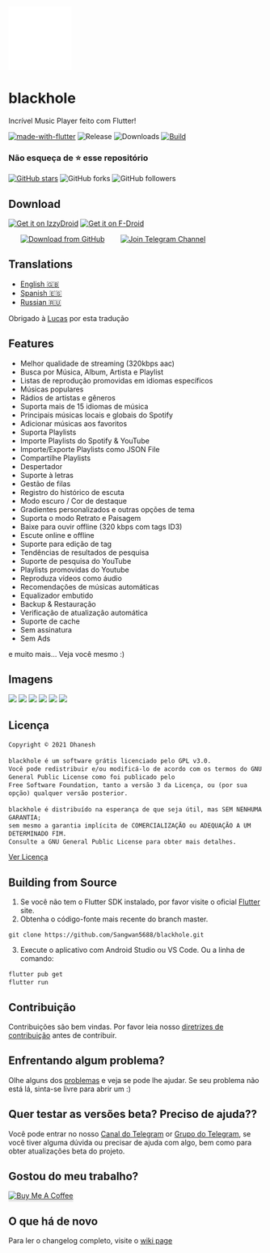 <img width="125px" src="https://github.com/Sangwan5688/blackhole/blob/main/assets/icon-white-trans.png" align="center" />

# blackhole

Incrível Music Player feito com Flutter!

[![made-with-flutter](https://img.shields.io/badge/Made%20with-Flutter-1f425f.svg)](https://flutter.dev/) ![Release](https://img.shields.io/github/v/release/Sangwan5688/blackhole) ![Downloads](https://img.shields.io/github/downloads/Sangwan5688/blackhole/total)
[![Build](https://github.com/Sangwan5688/blackhole/actions/workflows/flutter.yml/badge.svg)](https://github.com/Sangwan5688/blackhole/actions/workflows/flutter.yml)

### Não esqueça de :star: esse repositório

[![GitHub stars](https://img.shields.io/github/stars/Sangwan5688/blackhole.svg?style=social&label=Star)](https://github.com//Sangwan5688/blackhole) ![GitHub forks](https://img.shields.io/github/forks/Sangwan5688/blackhole.svg?style=social&label=Forks) ![GitHub followers](https://img.shields.io/github/followers/Sangwan5688.svg?style=social&label=Follow)

## Download

[<img src="https://gitlab.com/IzzyOnDroid/repo/-/raw/master/assets/IzzyOnDroid.png"
     alt="Get it on IzzyDroid"
     height="100">](https://android.izzysoft.de/repo/apk/com.shadow.blackhole)
[<img src="https://fdroid.gitlab.io/artwork/badge/get-it-on.png"
     alt="Get it on F-Droid"
     height="100">](https://f-droid.org/packages/com.shadow.blackhole/)

&nbsp;&nbsp;&nbsp;&nbsp;&nbsp;
[<img src="https://img.shields.io/badge/GitHub-181717?logo=github&logoColor=white"
     alt="Download from GitHub"
     height="60">](https://github.com/Sangwan5688/blackhole/releases)
&nbsp;&nbsp;&nbsp;&nbsp;&nbsp;&nbsp;
[<img src="https://img.shields.io/badge/Telegram-2CA5E0?logo=telegram&logoColor=white"
     alt="Join Telegram Channel"
     height="60">](https://t.me/blackhole_official)

## Translations

- [English :uk:](/README.md)
- [Spanish :es:](/README.ES.md)
- [Russian :ru:](/README.RU.md)

Obrigado à [Lucas](https://github.com/LucasPJS) por esta tradução

## Features

* Melhor qualidade de streaming (320kbps aac)
* Busca por Música, Album, Artista e Playlist
* Listas de reprodução promovidas em idiomas específicos
* Músicas populares
* Rádios de artistas e gêneros
* Suporta mais de 15 idiomas de música
* Principais músicas locais e globais do Spotify
* Adicionar músicas aos favoritos
* Suporta Playlists
* Importe Playlists do Spotify & YouTube
* Importe/Exporte Playlists como JSON File
* Compartilhe Playlists
* Despertador
* Suporte à letras
* Gestão de filas
* Registro do histórico de escuta
* Modo escuro / Cor de destaque
* Gradientes personalizados e outras opções de tema
* Suporta o modo Retrato e Paisagem
* Baixe para ouvir offline (320 kbps com tags ID3)
* Escute online e offline
* Suporte para edição de tag
* Tendências de resultados de pesquisa
* Suporte de pesquisa do YouTube
* Playlists promovidas do Youtube
* Reproduza vídeos como áudio
* Recomendações de músicas automáticas
* Equalizador embutido
* Backup & Restauração
* Verificação de atualização automática
* Suporte de cache
* Sem assinatura
* Sem Ads

e muito mais...
Veja você mesmo :)

## Imagens
<img src="https://github.com/Sangwan5688/blackhole/blob/main/fastlane/metadata/android/en-US/images/phoneScreenshots/1.png?raw=true" width="32%"> <img src="https://github.com/Sangwan5688/blackhole/blob/main/fastlane/metadata/android/en-US/images/phoneScreenshots/2.png?raw=true" width="32%"> <img src="https://github.com/Sangwan5688/blackhole/blob/main/fastlane/metadata/android/en-US/images/phoneScreenshots/3.png?raw=true" width="32%"> <img src="https://github.com/Sangwan5688/blackhole/blob/main/fastlane/metadata/android/en-US/images/phoneScreenshots/4.png?raw=true" width="32%"> <img src="https://github.com/Sangwan5688/blackhole/blob/main/fastlane/metadata/android/en-US/images/phoneScreenshots/5.png?raw=true" width="32%"> <img src="https://github.com/Sangwan5688/blackhole/blob/main/fastlane/metadata/android/en-US/images/phoneScreenshots/6.png?raw=true" width="32%">

## Licença
```
Copyright © 2021 Dhanesh

blackhole é um software grátis licenciado pelo GPL v3.0.
Você pode redistribuir e/ou modificá-lo de acordo com os termos do GNU General Public License como foi publicado pelo
Free Software Foundation, tanto a versão 3 da Licença, ou (por sua opção) qualquer versão posterior.

blackhole é distribuído na esperança de que seja útil, mas SEM NENHUMA GARANTIA;
sem mesmo a garantia implícita de COMERCIALIZAÇÃO ou ADEQUAÇÃO A UM DETERMINADO FIM.
Consulte a GNU General Public License para obter mais detalhes.
```
[Ver Licença](https://github.com/Sangwan5688/blackhole/blob/main/LICENSE)

## Building from Source

1. Se você não tem o Flutter SDK instalado, por favor visite o oficial [Flutter](https://flutter.dev/) site.
2. Obtenha o código-fonte mais recente do branch master.

```
git clone https://github.com/Sangwan5688/blackhole.git
```

3. Execute o aplicativo com Android Studio ou VS Code. Ou a linha de comando:

```
flutter pub get
flutter run
```

## Contribuição

Contribuições são bem vindas. Por favor leia nosso [diretrizes de contribuição](https://github.com/Sangwan5688/blackhole/blob/main/CONTRIBUTING.md) antes de contribuir.

## Enfrentando algum problema?

Olhe alguns dos [problemas](https://github.com/Sangwan5688/blackhole/wiki/Common-Issues) e veja se pode lhe ajudar. Se seu problema não está lá, sinta-se livre para abrir um :)

## Quer testar as versões beta? Preciso de ajuda??

Você pode entrar no nosso [Canal do Telegram](https://t.me/blackhole_official) or [Grupo do Telegram](https://t.me/joinchat/fHDC1AWnOhw0ZmI9), se você tiver alguma dúvida ou precisar de ajuda com algo, bem como para obter atualizações beta do projeto.

## Gostou do meu trabalho?

<a href="https://www.buymeacoffee.com/ankitsangwan" target="_blank"><img src="https://www.buymeacoffee.com/assets/img/custom_images/orange_img.png" alt="Buy Me A Coffee" style="height: 41px !important;width: 174px !important;box-shadow: 0px 3px 2px 0px rgba(190, 190, 190, 0.5) !important;-webkit-box-shadow: 0px 3px 2px 0px rgba(190, 190, 190, 0.5) !important;" ></a>

## O que há de novo

Para ler o changelog completo, visite o [wiki page](https://github.com/Sangwan5688/blackhole/wiki/Changelog)

